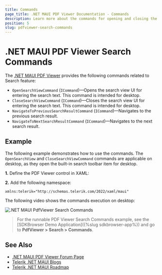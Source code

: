```yaml
---
title: Commands
page_title: .NET MAUI PDF Viewer Documentation - Commands
description: Learn more about the commands for opening and closing the search view in the .NET MAUI PDF Viewer.
position: 5
slug: pdfviewer-search-commands
---
```


# .NET MAUI PDF Viewer Search Commands

The <a href="https://www.telerik.com/maui-ui/pdf-viewer" target="_blank">.NET MAUI PDF Viewer</a> provides the following commands related to Search feature:

* `OpenSearchViewCommand` (`ICommand`)&mdash;Opens the search view UI for entering the search text. This command is intended for desktop.
* `CloseSearchViewCommand` (`ICommand`)&mdash;Closes the search view UI for entering the search text. This command is intended for desktop.
* `NavigateToPreviousSearchResultCommand` (`ICommand`)&mdash;Navigates to the previous search result.
* `NavigateToNextSearchResultCommand` (`ICommand`)&mdash;Navigates to the next search result.

## Example

The following example demonstrates how to use the commands. The `OpenSearchView` and `CloseSearchViewCommand` commands are applicable on desktop, as they open the built-in search toolbar item for desktop.

**1.** Define the PDF Viewer control in XAML: 

<snippet id='pdfviewer-search-commands'/>

**2.** Add the following namespace:

```XAML
xmlns:telerik="http://schemas.telerik.com/2022/xaml/maui"
```

The following video shows the commands execution on desktop:

![.NET MAUI PdfViewer Search Commands](../images/open-close-searchview-commands.gif "PDF Viewer Search Commands")

> For the runnable PDF Viewer Search Commands example, see the [SDKBrowser Demo Application]({%slug sdkbrowser-app%}) and go to **PdfViewer > Search > Commands**.

## See Also

- [.NET MAUI PDF Viewer Forum Page](https://www.telerik.com/forums/maui?tagId=2059)
- [Telerik .NET MAUI Blogs](https://www.telerik.com/blogs/mobile-net-maui)
- [Telerik .NET MAUI Roadmap](https://www.telerik.com/support/whats-new/maui-ui/roadmap)
